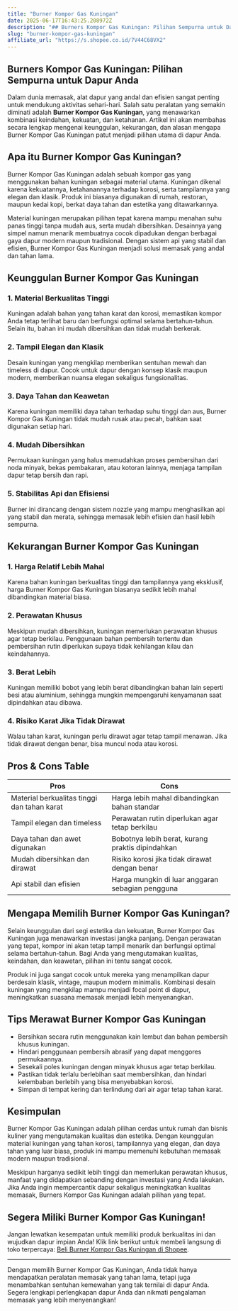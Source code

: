 ```yaml
---
title: "Burner Kompor Gas Kuningan"
date: 2025-06-17T16:43:25.208972Z
description: "## Burners Kompor Gas Kuningan: Pilihan Sempurna untuk Dapur Anda..."
slug: "burner-kompor-gas-kuningan"
affiliate_url: "https://s.shopee.co.id/7V44C68VX2"
---
```

## Burners Kompor Gas Kuningan: Pilihan Sempurna untuk Dapur Anda

Dalam dunia memasak, alat dapur yang andal dan efisien sangat penting untuk mendukung aktivitas sehari-hari. Salah satu peralatan yang semakin diminati adalah **Burner Kompor Gas Kuningan**, yang menawarkan kombinasi keindahan, kekuatan, dan ketahanan. Artikel ini akan membahas secara lengkap mengenai keunggulan, kekurangan, dan alasan mengapa Burner Kompor Gas Kuningan patut menjadi pilihan utama di dapur Anda.

## Apa itu Burner Kompor Gas Kuningan?

Burner Kompor Gas Kuningan adalah sebuah kompor gas yang menggunakan bahan kuningan sebagai material utama. Kuningan dikenal karena kekuatannya, ketahanannya terhadap korosi, serta tampilannya yang elegan dan klasik. Produk ini biasanya digunakan di rumah, restoran, maupun kedai kopi, berkat daya tahan dan estetika yang ditawarkannya.

Material kuningan merupakan pilihan tepat karena mampu menahan suhu panas tinggi tanpa mudah aus, serta mudah dibersihkan. Desainnya yang simpel namun menarik membuatnya cocok dipadukan dengan berbagai gaya dapur modern maupun tradisional. Dengan sistem api yang stabil dan efisien, Burner Kompor Gas Kuningan menjadi solusi memasak yang andal dan tahan lama.

## Keunggulan Burner Kompor Gas Kuningan

### 1. Material Berkualitas Tinggi
Kuningan adalah bahan yang tahan karat dan korosi, memastikan kompor Anda tetap terlihat baru dan berfungsi optimal selama bertahun-tahun. Selain itu, bahan ini mudah dibersihkan dan tidak mudah berkerak.

### 2. Tampil Elegan dan Klasik
Desain kuningan yang mengkilap memberikan sentuhan mewah dan timeless di dapur. Cocok untuk dapur dengan konsep klasik maupun modern, memberikan nuansa elegan sekaligus fungsionalitas.

### 3. Daya Tahan dan Keawetan
Karena kuningan memiliki daya tahan terhadap suhu tinggi dan aus, Burner Kompor Gas Kuningan tidak mudah rusak atau pecah, bahkan saat digunakan setiap hari.

### 4. Mudah Dibersihkan
Permukaan kuningan yang halus memudahkan proses pembersihan dari noda minyak, bekas pembakaran, atau kotoran lainnya, menjaga tampilan dapur tetap bersih dan rapi.

### 5. Stabilitas Api dan Efisiensi
Burner ini dirancang dengan sistem nozzle yang mampu menghasilkan api yang stabil dan merata, sehingga memasak lebih efisien dan hasil lebih sempurna.

## Kekurangan Burner Kompor Gas Kuningan

### 1. Harga Relatif Lebih Mahal
Karena bahan kuningan berkualitas tinggi dan tampilannya yang eksklusif, harga Burner Kompor Gas Kuningan biasanya sedikit lebih mahal dibandingkan material biasa.

### 2. Perawatan Khusus
Meskipun mudah dibersihkan, kuningan memerlukan perawatan khusus agar tetap berkilau. Penggunaan bahan pembersih tertentu dan pembersihan rutin diperlukan supaya tidak kehilangan kilau dan keindahannya.

### 3. Berat Lebih
Kuningan memiliki bobot yang lebih berat dibandingkan bahan lain seperti besi atau aluminium, sehingga mungkin mempengaruhi kenyamanan saat dipindahkan atau dibawa.

### 4. Risiko Karat Jika Tidak Dirawat
Walau tahan karat, kuningan perlu dirawat agar tetap tampil menawan. Jika tidak dirawat dengan benar, bisa muncul noda atau korosi.

## Pros & Cons Table

| **Pros** | **Cons** |
|--------------------------|---------------------------|
| Material berkualitas tinggi dan tahan karat | Harga lebih mahal dibandingkan bahan standar |
| Tampil elegan dan timeless | Perawatan rutin diperlukan agar tetap berkilau |
| Daya tahan dan awet digunakan | Bobotnya lebih berat, kurang praktis dipindahkan |
| Mudah dibersihkan dan dirawat | Risiko korosi jika tidak dirawat dengan benar |
| Api stabil dan efisien | Harga mungkin di luar anggaran sebagian pengguna |

## Mengapa Memilih Burner Kompor Gas Kuningan?

Selain keunggulan dari segi estetika dan kekuatan, Burner Kompor Gas Kuningan juga menawarkan investasi jangka panjang. Dengan perawatan yang tepat, kompor ini akan tetap tampil menarik dan berfungsi optimal selama bertahun-tahun. Bagi Anda yang mengutamakan kualitas, keindahan, dan keawetan, pilihan ini tentu sangat cocok.

Produk ini juga sangat cocok untuk mereka yang menampilkan dapur berdesain klasik, vintage, maupun modern minimalis. Kombinasi desain kuningan yang mengkilap mampu menjadi focal point di dapur, meningkatkan suasana memasak menjadi lebih menyenangkan.

## Tips Merawat Burner Kompor Gas Kuningan

- Bersihkan secara rutin menggunakan kain lembut dan bahan pembersih khusus kuningan.
- Hindari penggunaan pembersih abrasif yang dapat menggores permukaannya.
- Sesekali poles kuningan dengan minyak khusus agar tetap berkilau.
- Pastikan tidak terlalu berlebihan saat membersihkan, dan hindari kelembaban berlebih yang bisa menyebabkan korosi.
- Simpan di tempat kering dan terlindung dari air agar tetap tahan karat.

## Kesimpulan

Burner Kompor Gas Kuningan adalah pilihan cerdas untuk rumah dan bisnis kuliner yang mengutamakan kualitas dan estetika. Dengan keunggulan material kuningan yang tahan korosi, tampilannya yang elegan, dan daya tahan yang luar biasa, produk ini mampu memenuhi kebutuhan memasak modern maupun tradisional.

Meskipun harganya sedikit lebih tinggi dan memerlukan perawatan khusus, manfaat yang didapatkan sebanding dengan investasi yang Anda lakukan. Jika Anda ingin mempercantik dapur sekaligus meningkatkan kualitas memasak, Burners Kompor Gas Kuningan adalah pilihan yang tepat.

## Segera Miliki Burner Kompor Gas Kuningan!

Jangan lewatkan kesempatan untuk memiliki produk berkualitas ini dan wujudkan dapur impian Anda! Klik link berikut untuk membeli langsung di toko terpercaya: [Beli Burner Kompor Gas Kuningan di Shopee](https://s.shopee.co.id/7V44C68VX2).

---

Dengan memilih Burner Kompor Gas Kuningan, Anda tidak hanya mendapatkan peralatan memasak yang tahan lama, tetapi juga menambahkan sentuhan kemewahan yang tak ternilai di dapur Anda. Segera lengkapi perlengkapan dapur Anda dan nikmati pengalaman memasak yang lebih menyenangkan!